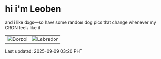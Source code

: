 # hi i'm Leoben

and i like dogs—so have some random dog pics that change whenever my CRON feels like it

|  |  |
|--------|----------|
| ![Borzoi](https://random-dog-vercel.vercel.app/api/random-borzoi?v=1757359242) | ![Labrador](https://random-dog-vercel.vercel.app/api/random-labrador?v=1757359242) |

Last updated: 2025-09-09 03:20 PHT
